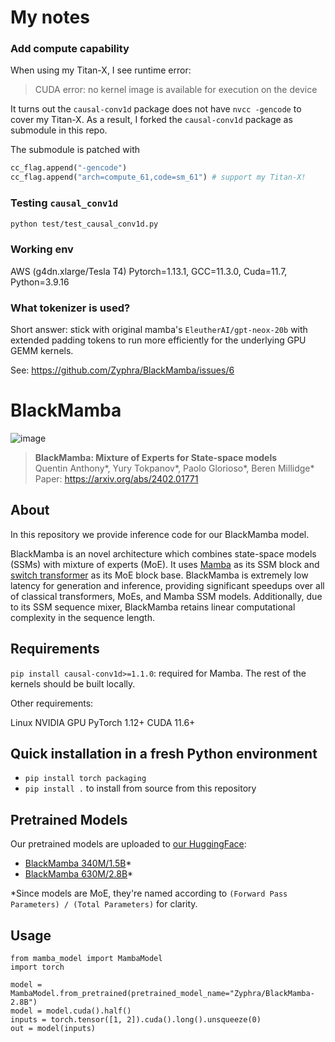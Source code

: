 # My notes

### Add compute capability
When using my Titan-X, I see runtime error:

> CUDA error: no kernel image is available for execution on the device

It turns out the `causal-conv1d` package does not have `nvcc -gencode` to cover my Titan-X. As a result, I forked the `causal-conv1d` package as submodule in this repo.

The submodule is patched with
```py
cc_flag.append("-gencode")
cc_flag.append("arch=compute_61,code=sm_61") # support my Titan-X!
```

### Testing `causal_conv1d`
```sh
python test/test_causal_conv1d.py
```

### Working env
AWS (g4dn.xlarge/Tesla T4)
Pytorch=1.13.1, GCC=11.3.0, Cuda=11.7, Python=3.9.16

### What tokenizer is used?
Short answer: stick with original mamba's `EleutherAI/gpt-neox-20b` with extended padding tokens to run more efficiently for the underlying GPU GEMM kernels.

See: https://github.com/Zyphra/BlackMamba/issues/6

# BlackMamba

![image](https://github.com/Zyphra/BlackMamba/assets/10281105/045516bd-1e72-4413-a1da-7e9a4e1372d0)

> **BlackMamba: Mixture of Experts for State-space models**\
> Quentin Anthony*, Yury Tokpanov*, Paolo Glorioso*, Beren Millidge*\
> Paper: https://arxiv.org/abs/2402.01771

## About
In this repository we provide inference code for our BlackMamba model. 

BlackMamba is an novel architecture which combines state-space models (SSMs) with mixture of experts (MoE). It uses [Mamba](https://arxiv.org/abs/2312.00752) as its SSM block and [switch transformer](https://arxiv.org/abs/2101.03961) as its MoE block base. BlackMamba is extremely low latency for generation and inference, providing significant speedups over all of classical transformers, MoEs, and Mamba SSM models. Additionally, due to its SSM sequence mixer, BlackMamba retains linear computational complexity in the sequence length. 

## Requirements
`pip install causal-conv1d>=1.1.0`: required for Mamba. The rest of the kernels should be built locally.

Other requirements:

Linux
NVIDIA GPU
PyTorch 1.12+
CUDA 11.6+

## Quick installation in a fresh Python environment
- `pip install torch packaging`
- `pip install .` to install from source from this repository

## Pretrained Models

Our pretrained models are uploaded to [our HuggingFace](https://huggingface.co/Zyphra): 
- [BlackMamba 340M/1.5B](https://huggingface.co/Zyphra/BlackMamba-1.5B)*
- [BlackMamba 630M/2.8B](https://huggingface.co/Zyphra/BlackMamba-2.8B)*

*Since models are MoE, they're named according to `(Forward Pass Parameters) / (Total Parameters)` for clarity.

## Usage

```
from mamba_model import MambaModel
import torch

model = MambaModel.from_pretrained(pretrained_model_name="Zyphra/BlackMamba-2.8B")
model = model.cuda().half()
inputs = torch.tensor([1, 2]).cuda().long().unsqueeze(0)
out = model(inputs)
```


